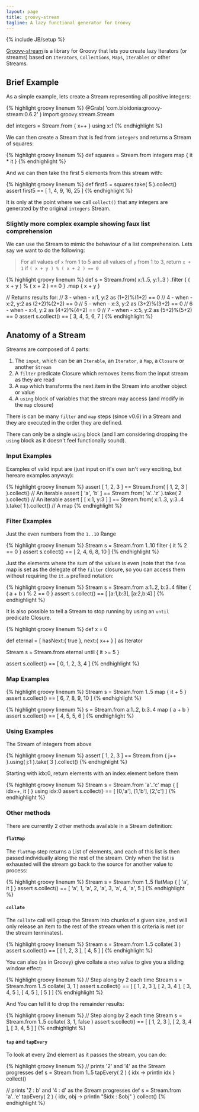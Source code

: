 ```yaml
---
layout: page
title: groovy-stream
tagline: A lazy functional generator for Groovy
---
```

{% include JB/setup %}

[Groovy-stream](https://github.com/timyates/groovy-stream) is a library for Groovy that lets you create lazy Iterators (or streams) based on `Iterators`, `Collections`, `Maps`, `Iterables` or other Streams.

## Brief Example

As a simple example, lets create a Stream representing all positive integers:

{% highlight groovy linenum %}
@Grab( 'com.bloidonia:groovy-stream:0.6.2' )
import groovy.stream.Stream

def integers = Stream.from { x++ } using x:1
{% endhighlight %}

We can then create a Stream that is fed from `integers` and returns a Stream of squares:

{% highlight groovy linenum %}
def squares = Stream.from integers map { it * it }
{% endhighlight %}

And we can then take the first 5 elements from this stream with:

{% highlight groovy linenum %}
def first5 = squares.take( 5 ).collect()
assert first5 == [ 1, 4, 9, 16, 25 ]
{% endhighlight %}

It is only at the point where we call `collect()` that any integers are generated by the original `integers` Stream.

### Slightly more complex example showing faux list comprehension

We can use the Stream to mimic the behaviour of a list comprehension. Lets say we want to do the following:

> For all values of `x` from 1 to 5 and all values of `y` from 1 to 3, return `x + 1` if `( x + y ) % ( x + 2 ) == 0`

{% highlight groovy linenum %}
def s = Stream.from( x:1..5, y:1..3 )
              .filter { ( x + y ) % ( x + 2 ) == 0 }
              .map { x + y }

// Returns results for:
//  3 - when - x:1, y:2 as (1+2)%(1+2) == 0
//  4 - when - x:2, y:2 as (2+2)%(2+2) == 0
//  5 - when - x:3, y:2 as (3+2)%(3+2) == 0
//  6 - when - x:4, y:2 as (4+2)%(4+2) == 0
//  7 - when - x:5, y:2 as (5+2)%(5+2) == 0
assert s.collect() == [ 3, 4, 5, 6, 7 ]
{% endhighlight %}

## Anatomy of a Stream

Streams are composed of 4 parts:

  1. The `input`, which can be an `Iterable`, an `Iterator`, a `Map`, a `Closure` or another `Stream`
  2. A `filter` predicate Closure which removes items from the input stream as they are read
  3. A `map` which transforms the next item in the Stream into another object or value
  4. A `using` block of variables that the stream may access (and modify in the `map` closure)

There is can be many `filter` and `map` steps (since v0.6) in a Stream and they
are executed in the order they are defined.

There can only be a single `using` block (and I am considering dropping the `using` block
as it doesn't feel functionally sound).

### Input Examples

Examples of valid input are (just input on it's own isn't very exciting, but hereare examples anyway):

{% highlight groovy linenum %}
assert [ 1, 2, 3 ]       == Stream.from( [ 1, 2, 3 ] ).collect()              // An iterable
assert [ 'a', 'b' ]      == Stream.from( 'a'..'z' ).take( 2 ).collect()       // An iterable
assert [ [ x:1, y:3 ] ]  == Stream.from( x:1..3, y:3..4 ).take( 1 ).collect() // A map
{% endhighlight %}

### Filter Examples

Just the even numbers from the `1..10` Range

{% highlight groovy linenum %}
Stream s = Stream.from 1..10 filter { it % 2 == 0 }
assert s.collect() == [ 2, 4, 6, 8, 10 ]
{% endhighlight %}

Just the elements where the sum of the values is even (note that the `from` map is set as the
delegate of the `filter` closure, so you can access them without requiring the `it.a` prefixed
notation:

{% highlight groovy linenum %}
Stream s = Stream.from a:1..2, b:3..4 filter { ( a + b ) % 2 == 0 }
assert s.collect() == [ [a:1,b:3], [a:2,b:4] ]
{% endhighlight %}

It is also possible to tell a Stream to stop running by using an `until` predicate Closure.

{% highlight groovy linenum %}
def x = 0

def eternal = [ hasNext:{ true }, next:{ x++ } ] as Iterator

Stream s = Stream.from eternal until { it >= 5 }

assert s.collect() == [ 0, 1, 2, 3, 4 ]
{% endhighlight %}

### Map Examples

{% highlight groovy linenum %}
Stream s = Stream.from 1..5 map { it + 5 }
assert s.collect() == [ 6, 7, 8, 9, 10 ]
{% endhighlight %}

{% highlight groovy linenum %}
s = Stream.from a:1..2, b:3..4 map { a + b }
assert s.collect() == [ 4, 5, 5, 6 ]
{% endhighlight %}

### Using Examples

The Stream of integers from above

{% highlight groovy linenum %}
assert [ 1, 2, 3 ] == Stream.from { j++ }.using( j:1 ).take( 3 ).collect()
{% endhighlight %}

Starting with idx:0, return elements with an index element before them

{% highlight groovy linenum %}
Stream s = Stream.from 'a'..'c' map { [ idx++, it ] } using idx:0
assert s.collect() == [ [0,'a'], [1,'b'], [2,'c'] ]
{% endhighlight %}

### Other methods

There are currently 2 other methods available in a Stream definition:

#### `flatMap`

The `flatMap` step returns a List of elements, and each of this list is then passed
individually along the rest of the stream.  Only when the list is exhausted will the
stream go back to the source for another value to process:

{% highlight groovy linenum %}
Stream s = Stream.from 1..5 flatMap { [ 'a', it ] }
assert s.collect() == [ 'a', 1, 'a', 2, 'a', 3, 'a', 4, 'a', 5 ]
{% endhighlight %}

#### `collate`

The `collate` call will group the Stream into chunks of a given size, and will only
release an item to the rest of the stream when this criteria is met (or the stream terminates).

{% highlight groovy linenum %}
Stream s = Stream.from 1..5 collate( 3 )
assert s.collect() == [ [ 1, 2, 3 ], [ 4, 5 ] ]
{% endhighlight %}

You can also (as in Groovy) give collate a `step` value to give you a sliding window effect:

{% highlight groovy linenum %}
// Step along by 2 each time
Stream s = Stream.from 1..5 collate( 3, 1 )
assert s.collect() == [ [ 1, 2, 3 ], [ 2, 3, 4 ], [ 3, 4, 5 ], [ 4, 5 ], [ 5 ] ]
{% endhighlight %}

And You can tell it to drop the remainder results:

{% highlight groovy linenum %}
// Step along by 2 each time
Stream s = Stream.from 1..5 collate( 3, 1, false )
assert s.collect() == [ [ 1, 2, 3 ], [ 2, 3, 4 ], [ 3, 4, 5 ] ]
{% endhighlight %}

#### `tap` and `tapEvery`

To look at every 2nd element as it passes the stream, you can do:

{% highlight groovy linenum %}
// prints '2' and '4' as the Stream progresses
def s = Stream.from 1..5 tapEvery( 2 ) { idx -> println idx } collect()

// prints '2 : b' and '4 : d' as the Stream progresses
def s = Stream.from 'a'..'e' tapEvery( 2 ) { idx, obj -> println "$idx : $obj" } collect()
{% endhighlight %}
